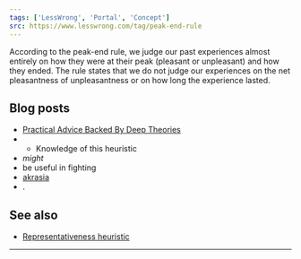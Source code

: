 ```yaml
---
tags: ['LessWrong', 'Portal', 'Concept']
src: https://www.lesswrong.com/tag/peak-end-rule
---
```


According to the peak-end rule, we judge our past experiences almost entirely on how they were at their peak (pleasant or unpleasant) and how they ended. The rule states that we do not judge our experiences on the net pleasantness of unpleasantness or on how long the experience lasted.

## Blog posts
- [Practical Advice Backed By Deep Theories](http://lesswrong.com/lw/d4/practical_advice_backed_by_deep_theories/)
-  - Knowledge of this heuristic 
- *might*
-  be useful in fighting 
- [akrasia](https://www.lesswrong.com/tag/akrasia)
- .

## See also
- [Representativeness heuristic](https://www.lesswrong.com/tag/representativeness-heuristic)



---

